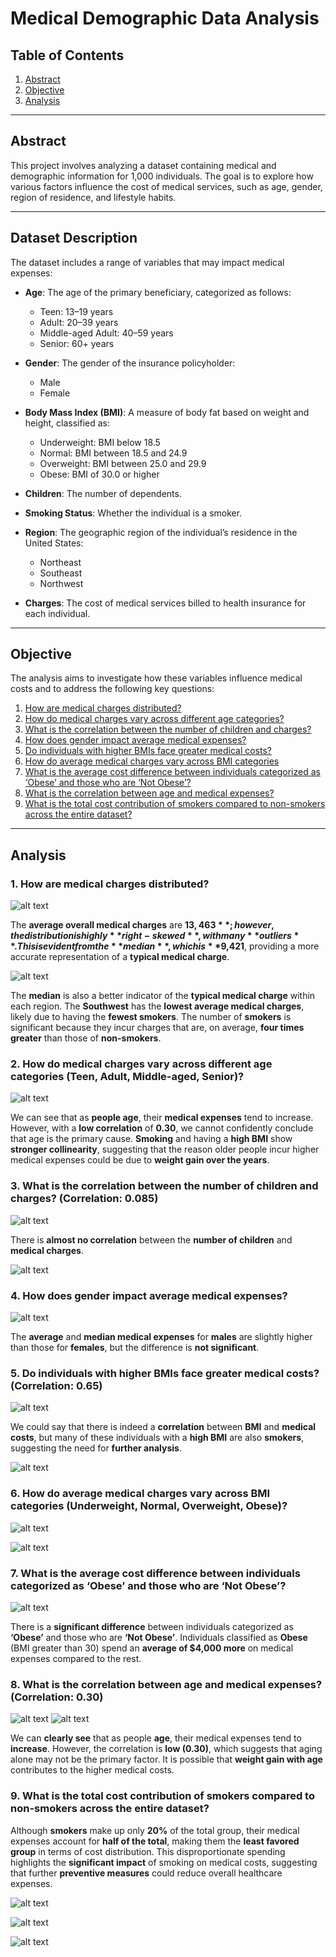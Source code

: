 # Medical Demographic Data Analysis

## Table of Contents
1. [Abstract](#abstract)  
2. [Objective](#objective)  
3. [Analysis](#analysis)  


---

## Abstract
This project involves analyzing a dataset containing medical and demographic information for 1,000 individuals. The goal is to explore how various factors influence the cost of medical services, such as age, gender, region of residence, and lifestyle habits.

---

## Dataset Description
The dataset includes a range of variables that may impact medical expenses:

- **Age**: The age of the primary beneficiary, categorized as follows:  
  - Teen: 13–19 years  
  - Adult: 20–39 years  
  - Middle-aged Adult: 40–59 years  
  - Senior: 60+ years  

- **Gender**: The gender of the insurance policyholder:  
  - Male  
  - Female  

- **Body Mass Index (BMI)**: A measure of body fat based on weight and height, classified as:  
  - Underweight: BMI below 18.5  
  - Normal: BMI between 18.5 and 24.9  
  - Overweight: BMI between 25.0 and 29.9  
  - Obese: BMI of 30.0 or higher  

- **Children**: The number of dependents.  
- **Smoking Status**: Whether the individual is a smoker.  
- **Region**: The geographic region of the individual’s residence in the United States:  
  - Northeast  
  - Southeast  
  - Northwest  

- **Charges**: The cost of medical services billed to health insurance for each individual.  

---

## Objective
The analysis aims to investigate how these variables influence medical costs and to address the following key questions:
1. [How are medical charges distributed? ](#1-how-are-medical-charges-distributed)
2. [How do medical charges vary across different age categories?](#2-how-do-medical-charges-vary-across-different-age-categories-teen-adult-middle-aged-senior)
3. [What is the correlation between the number of children and charges?](#3-what-is-the-correlation-between-the-number-of-children-and-charges-correlation-0085)
4. [How does gender impact average medical expenses?](#4-how-does-gender-impact-average-medical-expenses)
5. [Do individuals with higher BMIs face greater medical costs?](#5-do-individuals-with-higher-bmis-face-greater-medical-costs-correlation-065)
6. [How do average medical charges vary across BMI categories](#6-how-do-average-medical-charges-vary-across-bmi-categories-underweight-normal-overweight-obese)
7. [What is the average cost difference between individuals categorized as ‘Obese’ and those who are ‘Not Obese’?](#7--what-is-the-average-cost-difference-between-individuals-categorized-as-obese-and-those-who-are-not-obese)
8. [What is the correlation between age and medical expenses?](#8--what-is-the-correlation-between-age-and-medical-expenses-correlation-030)
9. [What is the total cost contribution of smokers compared to non-smokers across the entire dataset?](#9--what-is-the-total-cost-contribution-of-smokers-compared-to-non-smokers-across-the-entire-dataset)
---

## Analysis


### 1. How are medical charges distributed?  
   
![alt text](<Graphs/General Medical Cost/Captura de pantalla 2024-12-18 223509.png>)

The **average overall medical charges** are **$13,463**; however, the distribution is highly **right-skewed**, with many **outliers**. This is evident from the **median**, which is **$9,421**, providing a more accurate representation of a **typical medical charge**.


![alt text](<Graphs/General Medical Cost/Captura de pantalla 2024-12-18 223626.png>)

The **median** is also a better indicator of the **typical medical charge** within each region. The **Southwest** has the **lowest average medical charges**, likely due to having the **fewest smokers**. The number of **smokers** is significant because they incur charges that are, on average, **four times greater** than those of **non-smokers**.



### 2. How do medical charges vary across different age categories (Teen, Adult, Middle-aged, Senior)? 
   
![alt text](<Graphs/General Medical Cost/Captura de pantalla 2024-12-18 223750.png>)

We can see that as **people age**, their **medical expenses** tend to increase. However, with a **low correlation** of **0.30**, we cannot confidently conclude that age is the primary cause. **Smoking** and having a **high BMI** show **stronger collinearity**, suggesting that the reason older people incur higher medical expenses could be due to **weight gain over the years**.

    
### 3. What is the correlation between the number of children and charges? (Correlation: **0.085**)  
![alt text](<Graphs/General Medical Cost/Captura de pantalla 2024-12-18 223724.png>)

There is **almost no correlation** between the **number of children** and **medical charges**.

![alt text](<Graphs/Demographic Impact On Medical Cost/Captura de pantalla 2024-12-18 224156.png>)


### 4. How does gender impact average medical expenses?  
![alt text](<Graphs/Demographic Impact On Medical Cost/Captura de pantalla 2024-12-18 223956.png>)

The **average** and **median medical expenses** for **males** are slightly higher than those for **females**, but the difference is **not significant**.


### 5. Do individuals with higher BMIs face greater medical costs? (Correlation: **0.65**)  

![alt text](<Graphs/BMI and Medical Expenses/Captura de pantalla 2024-12-18 224255.png>)

We could say that there is indeed a **correlation** between **BMI** and **medical costs**, but many of these individuals with a **high BMI** are also **smokers**, suggesting the need for **further analysis**.


![alt text](<Graphs/BMI and Medical Expenses/Captura de pantalla 2024-12-19 011019.png>)

### 6. How do average medical charges vary across BMI categories (Underweight, Normal, Overweight, Obese)?  
![alt text](<Graphs/BMI and Medical Expenses/Captura de pantalla 2024-12-18 224355.png>)

![alt text](<Graphs/BMI and Medical Expenses/Captura de pantalla 2024-12-18 224414.png>)

### 7.  What is the average cost difference between individuals categorized as ‘Obese’ and those who are ‘Not Obese’?  

![alt text](<Graphs/BMI and Medical Expenses/Captura de pantalla 2024-12-18 224310.png>)

There is a **significant difference** between individuals categorized as **‘Obese’** and those who are **‘Not Obese’**. Individuals classified as **Obese** (BMI greater than 30) spend an **average of $4,000 more** on medical expenses compared to the rest.

 

### 8.  What is the correlation between age and medical expenses? (Correlation: **0.30**)
![alt text](<Graphs/General Medical Cost/Captura de pantalla 2024-12-18 223750.png>)
![alt text](<Graphs/Age and Medical Costs/Captura de pantalla 2024-12-18 224735.png>)

We can **clearly see** that as people **age**, their medical expenses tend to **increase**. However, the correlation is **low (0.30)**, which suggests that aging alone may not be the primary factor. It is possible that **weight gain with age** contributes to the higher medical costs.



### 9.  What is the total cost contribution of smokers compared to non-smokers across the entire dataset?  

Although **smokers** make up only **20%** of the total group, their medical expenses account for **half of the total**, making them the **least favored group** in terms of cost distribution. This disproportionate spending highlights the **significant impact** of smoking on medical costs, suggesting that further **preventive measures** could reduce overall healthcare expenses.


![alt text](<Graphs/Smoking Status and Medical Expenses/Captura de pantalla 2024-12-18 224441.png>)

![alt text](<Graphs/Smoking Status and Medical Expenses/Captura de pantalla 2024-12-18 224605.png>)

![alt text](<Graphs/Smoking Status and Medical Expenses/Captura de pantalla 2024-12-19 012155.png>)

